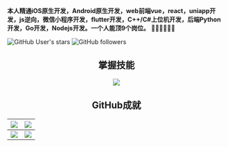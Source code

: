 **本人精通iOS原生开发，Android原生开发，web前端vue，react，uniapp开发，js逆向，微信小程序开发，flutter开发，C++/C#上位机开发，后端Python开发，Go开发，Nodejs开发。一个人能顶9个岗位。** 👋👋👋👋👋👋

![GitHub User's stars](https://img.shields.io/github/stars/czl0325)
![GitHub followers](https://img.shields.io/github/followers/czl0325)

<h2 align="center">掌握技能</h2>
<p align="center">
  <a href="https://skillicons.dev">
    <img src="https://skillicons.dev/icons?i=html,css,js,ts,vue,react,cs,cpp,py,go,androidstudio,pycharm,webstorm" />
  </a>
</p>

<h2 align="center">GitHub成就</h2>

<div align="center">

| ![](https://github-readme-stats.vercel.app/api?username=czl0325&count_private=true&show_icons=true&include_all_commits=true&theme=cobalt) | ![](http://github-profile-summary-cards.vercel.app/api/cards/profile-details?username=czl0325&theme=algolia) | 
| ------------- | ------------- |
| ![](http://github-profile-summary-cards.vercel.app/api/cards/repos-per-language?username=czl0325&theme=algolia) | ![](http://github-profile-summary-cards.vercel.app/api/cards/most-commit-language?username=czl0325&theme=algolia) |

  
</div>

